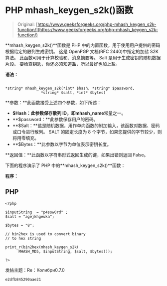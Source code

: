 # PHP mhash_keygen_s2k()函数

> Original: [https://www.geeksforgeeks.org/php-mhash_keygen_s2k-function/](https://www.geeksforgeeks.org/php-mhash_keygen_s2k-function/)

**mhash_keygen_s2k()**函数是 PHP 中的内置函数，用于使用用户提供的密码根据给定的散列生成密钥。 这是 OpenPGP 文档(RFC 2440)中指定的加盐 S2K 算法。 此函数可用于计算校验和、消息摘要等。
Salt 是用于生成密钥的随机数据片段。 要检查钥匙，你还必须知道盐，所以最好也加上盐。

**语法：**

```

*string* mhash_keygen_s2k(*int* $hash, *string* $password, 
                *string* $salt, *int* $bytes)
```

**参数：**此函数接受上述四个参数，如下所述：

*   **$Hash：**此参数保存散列 ID，即**mhash_name**常量之一。
*   **$password：**此参数保存用户的密码。
*   **$Salt：**盐是随机数据，用作单向函数的附加输入，该函数对数据、密码或口令进行散列。 SALT 的固定长度为 8 个字节，如果您提供的字节较少，则将用零填充。
*   **$Bytes：**此参数以字节为单位表示密钥长度。

**返回值：**此函数以字符串形式返回生成的键，如果出错则返回 False。

下面的程序演示了 PHP 中的**mhash_keygen_s2k()**函数：

**程序：**

## PHP

```
<?php

$inputString  = "p4ssw0rd" ;
$salt = "agejkhgeuka";

$bytes = "8";

// bin2hex is used to convert binary
// to hex string

print_r(bin2hex(mhash_keygen_s2k(
      MHASH_MD5, $inputString, $salt, $bytes)));

?>
```

发帖主题：Re：Колибри0.7.0

```
e2dfb845290aae21
```